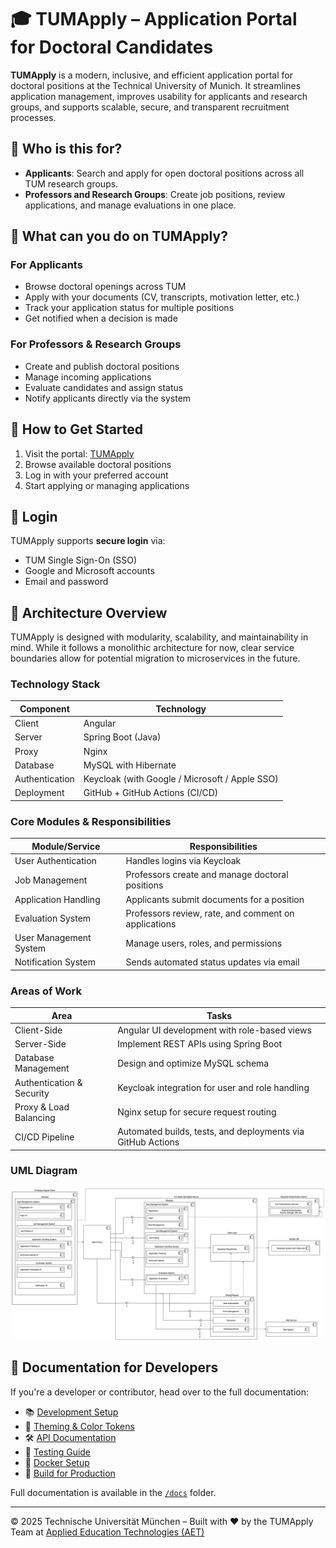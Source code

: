 # 🎓 TUMApply – Application Portal for Doctoral Candidates

**TUMApply** is a modern, inclusive, and efficient application portal for doctoral positions at the Technical University
of Munich. It streamlines application management, improves usability for applicants and research groups, and supports
scalable, secure, and transparent recruitment processes.

## 👥 Who is this for?

- **Applicants**: Search and apply for open doctoral positions across all TUM research groups.
- **Professors and Research Groups**: Create job positions, review applications, and manage evaluations in one place.

## 🚀 What can you do on TUMApply?

### For Applicants

- Browse doctoral openings across TUM
- Apply with your documents (CV, transcripts, motivation letter, etc.)
- Track your application status for multiple positions
- Get notified when a decision is made

### For Professors & Research Groups

- Create and publish doctoral positions
- Manage incoming applications
- Evaluate candidates and assign status
- Notify applicants directly via the system

## 🧭 How to Get Started

1. Visit the portal: [TUMApply](https://tumapply.aet.cit.tum.de/)
2. Browse available doctoral positions
3. Log in with your preferred account
4. Start applying or managing applications

## 🔐 Login

TUMApply supports **secure login** via:

- TUM Single Sign-On (SSO)
- Google and Microsoft accounts
- Email and password

## 🧱 Architecture Overview

TUMApply is designed with modularity, scalability, and maintainability in mind. While it follows a monolithic
architecture for now, clear service boundaries allow for potential migration to microservices in the future.

### Technology Stack

| Component      | Technology                                     |
| -------------- | ---------------------------------------------- |
| Client         | Angular                                        |
| Server         | Spring Boot (Java)                             |
| Proxy          | Nginx                                          |
| Database       | MySQL with Hibernate                           |
| Authentication | Keycloak (with Google / Microsoft / Apple SSO) |
| Deployment     | GitHub + GitHub Actions (CI/CD)                |

### Core Modules & Responsibilities

| Module/Service         | Responsibilities                                     |
| ---------------------- | ---------------------------------------------------- |
| User Authentication    | Handles logins via Keycloak                          |
| Job Management         | Professors create and manage doctoral positions      |
| Application Handling   | Applicants submit documents for a position           |
| Evaluation System      | Professors review, rate, and comment on applications |
| User Management System | Manage users, roles, and permissions                 |
| Notification System    | Sends automated status updates via email             |

### Areas of Work

| Area                      | Tasks                                                       |
| ------------------------- | ----------------------------------------------------------- |
| Client-Side               | Angular UI development with role-based views                |
| Server-Side               | Implement REST APIs using Spring Boot                       |
| Database Management       | Design and optimize MySQL schema                            |
| Authentication & Security | Keycloak integration for user and role handling             |
| Proxy & Load Balancing    | Nginx setup for secure request routing                      |
| CI/CD Pipeline            | Automated builds, tests, and deployments via GitHub Actions |

### UML Diagram

![TUMApply Project Architecture UML Diagram](docs-github/architecture/tumapply-project-architecture.svg)

## 📄 Documentation for Developers

If you're a developer or contributor, head over to the full documentation:

- 📚 [Development Setup](docs-github/setup/dev-environment.md)
- 🎨 [Theming & Color Tokens](docs-github/theming/color-theming.md)
- 🛠️ [API Documentation](docs-github/TUMApply%20API)
- 🧪 [Testing Guide](docs-github/testing/testing-guide.md)
- 🐳 [Docker Setup](docs-github/deployment/docker.md)
- 🚀 [Build for Production](docs-github/deployment/build-production.md)

Full documentation is available in the [`/docs`](docs-github) folder.

---

© 2025 Technische Universität München – Built with ❤️ by the TUMApply Team at [Applied Education
Technologies (AET)](https://aet.cit.tum.de/)
